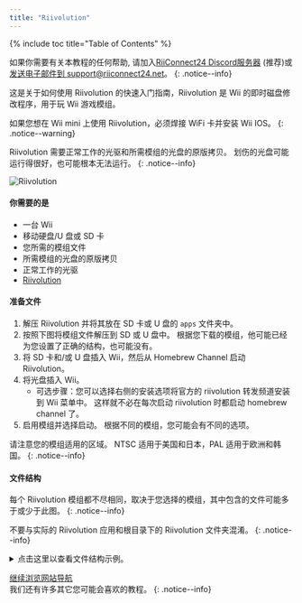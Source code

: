 ```yaml
---
title: "Riivolution"
---
```


{% include toc title="Table of Contents" %}

如果你需要有关本教程的任何帮助, 请加入[RiiConnect24 Discord服务器](https://discord.gg/rc24) (推荐)或 [发送电子邮件到 support@riiconnect24.net](mailto:support@riiconnect24.net)。
{: .notice--info}

这是关于如何使用 Riivolution 的快速入门指南，Riivolution 是 Wii 的即时磁盘修改程序，用于玩 Wii 游戏模组。

如果您想在 Wii mini 上使用 Riivolution，必须焊接 WiFi 卡并安装 Wii IOS。
{: .notice--warning}

Riivolution 需要正常工作的光驱和所需模组的光盘的原版拷贝。 划伤的光盘可能运行得很好，也可能根本无法运行。
{: .notice--info}

![Riivolution](/images/riivolution.png)


#### 你需要的是

* 一台 Wii
* 移动硬盘/U 盘或 SD 卡
* 您所需的模组文件
* 所需模组的光盘的原版拷贝
* 正常工作的光驱
* [Riivolution](https://hbb1.oscwii.org/hbb/riivolution/riivolution.zip)

#### 准备文件

1. 解压 Riivolution 并将其放在 SD 卡或 U 盘的 `apps` 文件夹中。
2. 按照下图将模组文件解压到 SD 或 U 盘中。 根据您下载的模组，他可能已经为您设置了正确的结构，也可能没有。
3. 将 SD 卡和/或 U 盘插入 Wii，然后从 Homebrew Channel 启动 Riivolution。
4. 将光盘插入 Wii。
    * 可选步骤：您可以选择右侧的安装选项将官方的 riivolution 转发频道安装到 Wii 菜单中。 这样就不必在每次启动 riivolution 时都启动 homebrew channel 了。
5. 启用模组并选择启动。 根据不同的模组，您可能会有不同的选项。

请注意您的模组适用的区域。 NTSC 适用于美国和日本，PAL 适用于欧洲和韩国。
{: .notice--info}

#### 文件结构

每个 Riivolution 模组都不尽相同，取决于您选择的模组，其中包含的文件可能多于或少于此图。
{: .notice--info}

不要与实际的 Riivolution 应用和根目录下的 Riivolution 文件夹混淆。
{: .notice--info}

<details id="Riivolution-Files" class="notice--info" markdown="1">
<summary><a>点击这里以查看文件结构示例。</a></summary>

```
💾sd:
 ┣ 📂apps
 ┃ ┗ 📂Riivolution
 ┃      ┣ 📜boot.dol
 ┃      ┣ 📜icon.png
 ┃      ┗ 📜meta.xml
 ┣ 📂Riivolution
 ┃  ┣ 📂config
 ┃  ┃  ┗ 📜name.xml
 ┃  ┗ 📜name.xml
 ┗ 📂GameFiles
```
</details>

[继续浏览网站导航](site-navigation)<br> 我们还有许多其它您可能会喜欢的教程。
{: .notice--info}
